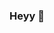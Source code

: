 ### Heyy 👋

<!--
**Marietuno/Marietuno** is a ✨ _special_ ✨ repository because its `README.md` (this file) appears on your GitHub profile.
I´m there learning how to use GitHub 

-->
